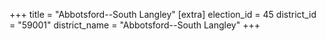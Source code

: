 +++
title = "Abbotsford--South Langley"
[extra]
election_id = 45
district_id = "59001"
district_name = "Abbotsford--South Langley"
+++
